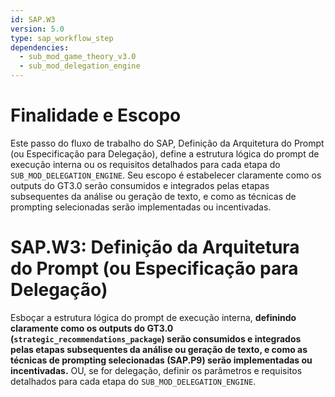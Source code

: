 ```yaml
---
id: SAP.W3
version: 5.0
type: sap_workflow_step
dependencies:
  - sub_mod_game_theory_v3.0
  - sub_mod_delegation_engine
---
```


# Finalidade e Escopo

Este passo do fluxo de trabalho do SAP, Definição da Arquitetura do Prompt (ou Especificação para Delegação), define a estrutura lógica do prompt de execução interna ou os requisitos detalhados para cada etapa do `SUB_MOD_DELEGATION_ENGINE`. Seu escopo é estabelecer claramente como os outputs do GT3.0 serão consumidos e integrados pelas etapas subsequentes da análise ou geração de texto, e como as técnicas de prompting selecionadas serão implementadas ou incentivadas.

# SAP.W3: Definição da Arquitetura do Prompt (ou Especificação para Delegação)

Esboçar a estrutura lógica do prompt de execução interna, **definindo claramente como os outputs do GT3.0 (`strategic_recommendations_package`) serão consumidos e integrados pelas etapas subsequentes da análise ou geração de texto, e como as técnicas de prompting selecionadas (SAP.P9) serão implementadas ou incentivadas.** OU, se for delegação, definir os parâmetros e requisitos detalhados para cada etapa do `SUB_MOD_DELEGATION_ENGINE`.
